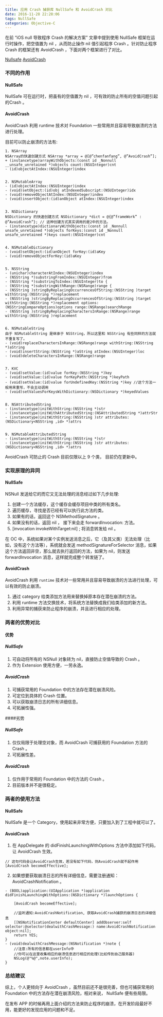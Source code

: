 ```yaml
---
title: 应用 Crash 捕获库 NullSafe 和 AvoidCrash 对比
date: 2016-11-28 22:28:06
tags: NullSafe
categories: Objective-C
---
```

在前 “iOS null 导致程序 Crash 的解决方案” 文章中提到使用 NullSafe 框架在运行时操作，把空值置为 nil ，从而防止操作 nil 值引起程序 Crash 。针对防止程序 Crash 的框架还有 AvoidCrash ，下面对两个框架进行了对比。

[Nullsafe](https://github.com/nicklockwood/NullSafe)
[AvoidCrash](https://github.com/chenfanfang/AvoidCrash)


### 不同的作用
#### NullSafe
NullSafe 可在运行时，把虽有的空值置为 nil ，可有效的防止所有的空值问题引起的Crash 。

<!--more-->

#### AvoidCrash
AvoidCrash 利用 runtime 技术对 Foundation 一些常用并且容易导致崩溃的方法进行处理。

目前可以防止崩溃的方法有:
```objc
1. NSArray
NSArray的快速创建方式 NSArray *array = @[@”chenfanfang”, @”AvoidCrash”];
+ (instancetype)arrayWithObjects:(const id _Nonnull __unsafe_unretained *)objects count:(NSUInteger)cnt
- (id)objectAtIndex:(NSUInteger)index


2. NSMutableArray
- (id)objectAtIndex:(NSUInteger)index
- (void)setObject:(id)obj atIndexedSubscript:(NSUInteger)idx
- (void)removeObjectAtIndex:(NSUInteger)index
- (void)insertObject:(id)anObject atIndex:(NSUInteger)index


3. NSDictionary
NSDictionary 的快速创建方式 NSDictionary *dict = @{@”frameWork” : @”AvoidCrash”}; // 这种创建方式其实调用的是2中的方法。
- (instancetype)dictionaryWithObjects:(const id _Nonnull unsafe_unretained *)objects forKeys:(const id _Nonnull unsafe_unretained *)keys count:(NSUInteger)cnt


4. NSMutableDictionary
- (void)setObject:(id)anObject forKey:(id)aKey
- (void)removeObjectForKey:(id)aKey


5. NSString
- (unichar)characterAtIndex:(NSUInteger)index
- (NSString *)substringFromIndex:(NSUInteger)from
- (NSString *)substringToIndex:(NSUInteger)to {
- (NSString *)substringWithRange:(NSRange)range {
- (NSString )stringByReplacingOccurrencesOfString:(NSString )target withString:(NSString *)replacement
- (NSString )stringByReplacingOccurrencesOfString:(NSString )target withString:(NSString *)replacement options:(NSStringCompareOptions)options range:(NSRange)searchRange
- (NSString )stringByReplacingCharactersInRange:(NSRange)range withString:(NSString )replacement


6. NSMutableString
由于 NSMutableString 是继承于 NSString，所以这里和 NSString 有些同样的方法就不重复写了。
- (void)replaceCharactersInRange:(NSRange)range withString:(NSString *)aString
- (void)insertString:(NSString *)aString atIndex:(NSUInteger)loc
- (void)deleteCharactersInRange:(NSRange)range


7. KVC
- (void)setValue:(id)value forKey:(NSString *)key
- (void)setValue:(id)value forKeyPath:(NSString *)keyPath
- (void)setValue:(id)value forUndefinedKey:(NSString *)key //这个方法一般用来重写，不会主动调用
- (void)setValuesForKeysWithDictionary:(NSDictionary *)keyedValues


8. NSAttributedString
- (instancetype)initWithString:(NSString *)str
- (instancetype)initWithAttributedString:(NSAttributedString *)attrStr
- (instancetype)initWithString:(NSString )str attributes:(NSDictionary<NSString ,id> *)attrs


9. NSMutableAttributedString
- (instancetype)initWithString:(NSString *)str
- (instancetype)initWithString:(NSString )str attributes:(NSDictionary<NSString ,id> *)attrs
```

AvoidCrash 可防止的 Crash 目前仅限以上 9 个类， 目前仍在更新中。



### 实现原理的异同
#### NullSafe
NSNull 发送给它的而它又无法处理的消息经过如下几步处理:

1. 创建一个方法缓存，这个缓存会缓存项目中类的所有类名。
2. 遍历缓存，寻找是否已经有可以执行此方法的类。
3. 如果有的话，返回这个 NSMethodSignature 。
4. 如果没有的话，返回 nil ， 接下来会走 forwardInvocation: 方法。
5. [invocation invokeWithTarget:nil] ; 将消息转发给 nil 。

在 OC 中，系统如果对某个实例发送消息之后，它（及其父类）无法处理（比如，没有这个方法等），系统就会发送 methodSignatureForSelector 消息，如果这个方法返回非空，那么就去执行返回的方法，如果为 nil，则发送 forwardInvocation 消息，这样就完成整个转发链了。


#### AvoidCrash
AvoidCrash 利用 `runtime` 技术对一些常用并且容易导致崩溃的方法进行处理，可以有效的防止崩溃。

1. 通过 category 给类添加方法用来替换掉原本存在潜在崩溃的方法。
2. 利用 runtime 方法交换技术，将系统方法替换成我们给类添加的新方法。
3. 利用异常的捕获来防止程序的崩溃，并且进行相应的处理。



### 两者的优势对比
#### 优势
##### NullSafe
1. 可自动将所有的 NSNull 对象转为 nil，直接防止空值导致的 Crash 。
2. 作为 Extension 使用方便，一劳永逸。

##### AvoidCrash
1. 可捕获常用的 Foundation 中的方法存在潜在崩溃风险。
2. 可定位到具体的 Crash 位置。
3. 可以获取崩溃日志的所有详细信息。
4. 可拓展性强。


####劣势
##### NullSafe
1. 仅仅局限于处理空对象，而 AvoidCrash 可捕获用的 Foundation 方法的 Crash 。
2. 可拓展性差。

##### AvoidCrash
1. 仅作用于常用的 Foundation 中的方法的 Crash 。
2. 目前版本并不是很稳定。



### 两者的使用方法
#### NullSafe
NullSafe 是一个 Category，使用起来非常方便，只要加入到了工程中就可以了。


#### AvoidCrash
1. 在 AppDelegate 的 didFinishLaunchingWithOptions 方法中添加如下代码，让 AvoidCrash 生效。
```objc
// 这句代码会让AvoidCrash生效，若没有如下代码，则AvoidCrash就不起作用
[AvoidCrash becomeEffective];
```

2. 如果想要获取崩溃日志的所有详细信息，需要注册通知：AvoidCrashNotification 。
```objc
- (BOOL)application:(UIApplication *)application didFinishLaunchingWithOptions:(NSDictionary *)launchOptions {
    
    [AvoidCrash becomeEffective];
    
    //监听通知:AvoidCrashNotification, 获取AvoidCrash捕获的崩溃日志的详细信息
    [[NSNotificationCenter defaultCenter] addObserver:self selector:@selector(dealwithCrashMessage:) name:AvoidCrashNotification object:nil];
    return YES;
}
- (void)dealwithCrashMessage:(NSNotification *)note {
    //注意:所有的信息都在userInfo中
    //你可以在这里收集相应的崩溃信息进行相应的处理(比如传到自己服务器)
    NSLog(@"%@",note.userInfo);
}
```


### 总结建议
综上，个人更倾向于 AvoidCrash ，虽然目前还不是很完善，但也可捕获常用的 Foundation 中的方法存在潜在崩溃风险，相对来说， NullSafe 便有些局限。

在发布 APP 的时候再用上面介绍的方法来防止程序的崩溃，在开发阶段最好不用，能更好的发现应用的问题和不足。